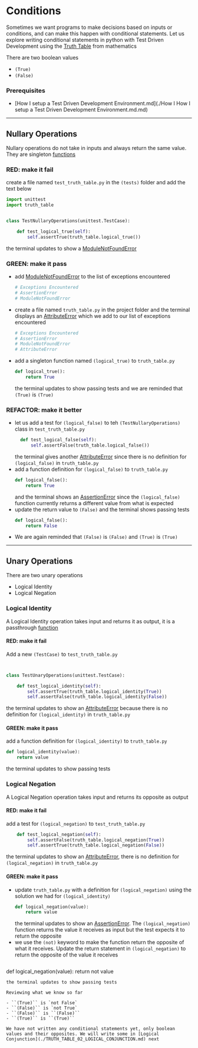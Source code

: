 # Conditions

Sometimes we want programs to make decisions based on inputs or conditions, and can make this happen with conditional statements. Let us explore writing conditional statements in python with Test Driven Development using the [Truth Table](https://en.wikipedia.org/wiki/Truth_table) from mathematics

There are two boolean values

- ``(True)``
- ``(False)``

### Prerequisites

- [How I setup a Test Driven Development Environment.md](./How I How I setup a Test Driven Development Environment.md.md)

---

## Nullary Operations

Nullary operations do not take in inputs and always return the same value. They are singleton [functions](./07_FUNCTIONS.md)

### RED: make it fail

create a file named `test_truth_table.py` in the ``(tests)`` folder and add the text below

```python
import unittest
import truth_table


class TestNullaryOperations(unittest.TestCase):

    def test_logical_true(self):
        self.assertTrue(truth_table.logical_true())
```

the terminal updates to show a [ModuleNotFoundError](./MODULE_NOT_FOUND_ERROR.md)

### GREEN: make it pass

- add [ModuleNotFoundError](./MODULE_NOT_FOUND_ERROR.md) to the list of exceptions encountered
  ```python
  # Exceptions Encountered
  # AssertionError
  # ModuleNotFoundError
  ```
- create a file named `truth_table.py` in the project folder and the terminal displays an [AttributeError](./ATTRIBUTE_ERROR.md) which we add to our list of exceptions encountered
  ```python
  # Exceptions Encountered
  # AssertionError
  # ModuleNotFoundError
  # AttributeError
  ```
- add a singleton function named ``(logical_true)`` to `truth_table.py`
  ```python
  def logical_true():
      return True
  ```
  the terminal updates to show passing tests and we are reminded that ``(True)`` is ``(True)``

### REFACTOR: make it better

- let us add a test for ``(logical_false)`` to teh ``(TestNullaryOperations)`` class in `test_truth_table.py`
  ```python
    def test_logical_false(self):
        self.assertFalse(truth_table.logical_false())
  ```
  the terminal gives another [AttributeError](./ATTRIBUTE_ERROR.md) since there is no definition for ``(logical_false)`` in `truth_table.py`
- add a function definition for ``(logical_false)`` to `truth_table.py`
  ```python
  def logical_false():
      return True
  ```
  and the terminal shows an [AssertionError](./ASSERTION_ERROR.md) since the ``(logical_false)`` function currently returns a different value from what is expected
- update the return value to ``(False)`` and the terminal shows passing tests
  ```python
  def logical_false():
      return False
  ```
- We are again reminded that ``(False)`` is ``(False)`` and ``(True)`` is ``(True)``

---

## Unary Operations

There are two unary operations

- Logical Identity
- Logical Negation

### Logical Identity

A Logical Identity operation takes input and returns it as output, it is a passthrough [function](./07_FUNCTIONS.md)

#### RED: make it fail

Add a new ``(TestCase)`` to `test_truth_table.py`

```python


class TestUnaryOperations(unittest.TestCase):

    def test_logical_identity(self):
        self.assertTrue(truth_table.logical_identity(True))
        self.assertFalse(truth_table.logical_identity(False))
```

the terminal updates to show an [AttributeError](./ATTRIBUTE_ERROR.md) because there is no definition for ``(logical_identity)`` in `truth_table.py`

#### GREEN: make it pass

add a function definition for ``(logical_identity)`` to `truth_table.py`

```python
def logical_identity(value):
    return value
```

the terminal updates to show passing tests

### Logical Negation

A Logical Negation operation takes input and returns its opposite as output

#### RED: make it fail

add a test for ``(logical_negation)`` to `test_truth_table.py`

```python
    def test_logical_negation(self):
        self.assertFalse(truth_table.logical_negation(True))
        self.assertTrue(truth_table.logical_negation(False))
```

the terminal updates to show an [AttributeError](./ATTRIBUTE_ERROR.md), there is no definition for ``(logical_negation)`` in `truth_table.py`

#### GREEN: make it pass

- update `truth_table.py` with a definition for ``(logical_negation)`` using the solution we had for ``(logical_identity)``
  ```python
  def logical_negation(value):
      return value
  ```
  the terminal updates to show an [AssertionError](./ASSERTION_ERROR.md). The ``(logical_negation)`` function returns the value it receives as input but the test expects it to return the opposite
- we use the ``(not)`` keyword to make the function return the opposite of what it receives. Update the return statement in ``(logical_negation)`` to return the opposite of the value it receives
  ```python
def logical_negation(value):
    return not value
  ```
  the terminal updates to show passing tests

Reviewing what we know so far

- ``(True)`` is `not False`
- ``(False)`` is `not True`
- ``(False)`` is ``(False)``
- ``(True)`` is ``(True)``

We have not written any conditional statements yet, only boolean values and their opposites. We will write some in [Logical Conjunction](./TRUTH_TABLE_02_LOGICAL_CONJUNCTION.md) next